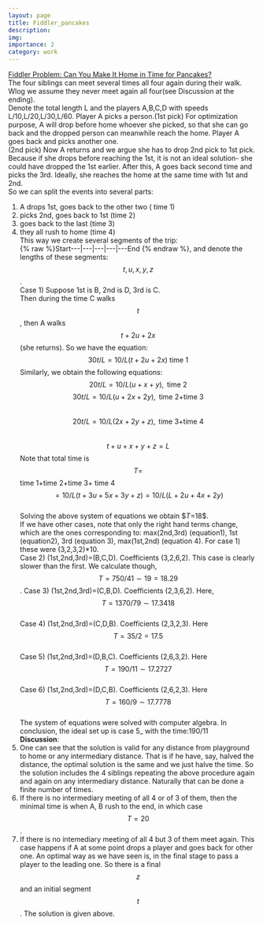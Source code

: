 ```yaml
---
layout: page
title: Fiddler_pancakes
description:
img: 
importance: 2
category: work
---
```

[Fiddler Problem: Can You Make It Home in Time for Pancakes?](https://thefiddler.substack.com/p/can-you-make-it-home-in-time-for)  
The four siblings can meet several times all four again during their walk. Wlog we assume they never meet again all four(see Discussion at the ending).  
Denote the total length L and the players A,B,C,D with speeds L/10,L/20,L/30,L/60. Player A picks a person.(1st pick) For optimization purpose, 
A will drop before home whoever she picked, so that she can go back and the dropped person can meanwhile reach the home. Player A goes back and picks another one.  
(2nd pick) Now A returns and we argue she has to drop 2nd pick to 1st pick. Because if she drops before reaching the 1st, it is not an ideal solution-
she could have dropped the 1st earlier. After this, A goes back second time and picks the 3rd. Ideally, she reaches the home at the same time with 1st and 2nd.    
So we can split the events into several parts:   
1) A drops 1st, goes back to the other two  (  time 1)  
2) picks 2nd, goes back to 1st (time 2)  
3) goes back to the last  (time 3)  
4) they all rush to home (time 4)  
This way we create several segments of the trip:    
{% raw %}Start---|---|---|---|---End {% endraw %}, and denote the lengths of these segments: $$t,u,x,y,z$$.    
Case 1) Suppose 1st is B, 2nd is D, 3rd is C.  
Then during the time C walks $$t$$, then A walks $$t+2u+2x$$ (she returns). So we have the equation:
$$
\begin{equation}
30t/L=10/L(t+2u+2x) \mbox{     time 1}
\end{equation}
$$
Similarly, we obtain the following equations:
$$
\begin{equation}
20t/L=10/L(u+x+y), \mbox{ time 2}
\end{equation} $$
$$ \begin{equation}
30t/L=10/L(u+2x+2y), \mbox{ time 2+time 3}
\end{equation} $$   
$$ \begin{equation} 20t/L=10/L(2x+2y+z), \mbox{ time 3+time 4} \end{equation} $$   
$$\begin{equation} t+u+x+y+z=L \end{equation} $$
Note that total time is $$T=$$ time 1+time 2+time 3+ time 4$$=10/L(t+3u+5x+3y+z)=10/L(L+2u+4x+2y)$$  
Solving the above system of equations we obtain $$T=$18$.  
If we have other cases, note that only the right hand terms change, which are the ones corresponding to: max(2nd,3rd) (equation1), 1st (equation2), 3rd (equation 3), max(1st,2nd) (equation 4). For case 1) these were (3,2,3,2)*10.  
Case 2) (1st,2nd,3rd)=(B,C,D). Coefficients (3,2,6,2). This case is clearly slower than the first.  We calculate though, $$T=750/41\sim 19=18.29$$.
Case 3) (1st,2nd,3rd)=(C,B,D). Coefficients (2,3,6,2). Here, $$T=1370/79\sim 17.3418$$  
Case 4) (1st,2nd,3rd)=(C,D,B). Coefficients (2,3,2,3). Here $$T=35/2=17.5$$  
Case 5) (1st,2nd,3rd)=(D,B,C). Coefficients (2,6,3,2). Here $$T=190/11\sim 17.2727$$  
Case 6) (1st,2nd,3rd)=(D,C,B). Coefficients (2,6,2,3). Here $$T=160/9\sim 17.7778$$  
The system of equations were solved with computer algebra.  In conclusion, the ideal set up is case 5_ with the time:190/11  
**Discussion**:  
1) One can see that the solution is valid for any distance from playground to home or any intermediary distance. That is if he have, say, halved the distance, the optimal solution is the same and we just halve the time. So the solution includes the 4 siblings repeating the above procedure again and again on any intermediary distance. Naturally that can be done a finite number of times.  
2)  If there is no intermediary meeting of all 4 or of 3 of them, then the minimal time is when A, B rush to the end, in which case $$T=20$$.    
3) If there is no intemediary meeting of all 4 but 3 of them meet again. This case happens if A at some point drops a player and goes back for other one. An optimal way as we have seen is, in the final stage to pass a player to the leading one. So there is a final $$z$$ and an initial segment  $$t$$. The solution is given above.     


